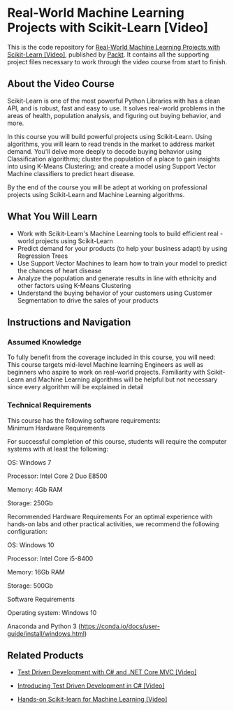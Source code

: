 # Real-World Machine Learning Projects with Scikit-Learn [Video]
This is the code repository for [Real-World Machine Learning Projects with Scikit-Learn [Video]](https://www.packtpub.com/big-data-and-business-intelligence/real-world-machine-learning-projects-scikit-learn-video?utm_source=github&utm_medium=repository&utm_campaign=9781789131222), published by [Packt](https://www.packtpub.com/?utm_source=github). It contains all the supporting project files necessary to work through the video course from start to finish.
## About the Video Course
Scikit-Learn is one of the most powerful Python Libraries with has a clean API, and is robust, fast and easy to use. It solves real-world problems in the areas of health, population analysis, and figuring out buying behavior, and more.

In this course you will build powerful projects using Scikit-Learn. Using algorithms, you will learn to read trends in the market to address market demand. You'll delve more deeply to decode buying behavior using Classification algorithms; cluster the population of a place to gain insights into using K-Means Clustering; and create a model using Support Vector Machine classifiers to predict heart disease.

By the end of the course you will be adept at working on professional projects using Scikit-Learn and Machine Learning algorithms.

<H2>What You Will Learn</H2>
<DIV class=book-info-will-learn-text>
<UL>
<LI>Work with Scikit-Learn's Machine Learning tools to build efficient real -world<SPAN style="BACKGROUND-COLOR: transparent"> projects using Scikit-Learn&nbsp;</SPAN> 
<LI>Predict demand for your products (to help your business adapt) by using Regression Trees 
<LI>Use Support Vector Machines to learn how to train your model to predict the chances of heart disease&nbsp; 
<LI>Analyze the population and generate results in line with ethnicity and other factors using K-Means Clustering 
<LI>Understand the buying behavior of your customers using Customer Segmentation to drive the sales of your products </LI></UL></DIV>

## Instructions and Navigation
### Assumed Knowledge
To fully benefit from the coverage included in this course, you will need:<br/>
This course targets mid-level Machine learning Engineers as well as beginners who aspire to work on real-world projects. Familiarity with Scikit-Learn and Machine Learning algorithms will be helpful but not necessary since every algorithm will be explained in detail
### Technical Requirements
This course has the following software requirements:<br/>
Minimum Hardware Requirements

For successful completion of this course, students will require the computer systems with at least the following:


OS: Windows 7



Processor: Intel Core 2 Duo E8500



Memory: 4Gb RAM



Storage: 250Gb


Recommended Hardware Requirements
For an optimal experience with hands-on labs and other practical activities, we recommend the following configuration:


OS: Windows 10



Processor: Intel Core i5-8400



Memory: 16Gb RAM



Storage: 500Gb


Software Requirements

Operating system: Windows 10



Anaconda and Python 3 (https://conda.io/docs/user-guide/install/windows.html)

## Related Products
* [Test Driven Development with C# and .NET Core MVC [Video]](https://www.packtpub.com/application-development/test-driven-development-c-and-net-core-mvc-video?utm_source=github&utm_medium=repository&utm_campaign=9781788391238)

* [Introducing Test Driven Development in C# [Video]](https://www.packtpub.com/big-data-and-business-intelligence/real-world-machine-learning-projects-scikit-learn-video?utm_source=github&utm_medium=repository&utm_campaign=9781789131222)

* [Hands-on Scikit-learn for Machine Learning [Video]](https://www.packtpub.com/big-data-and-business-intelligence/hands-scikit-learn-machine-learning-video?utm_source=github&utm_medium=repository&utm_campaign=9781789137132)

